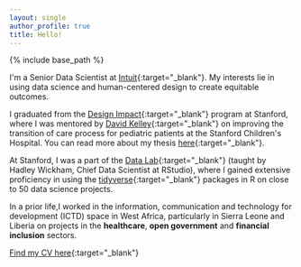 ```yaml
---
layout: single
author_profile: true
title: Hello!
---
```


{% include base_path %}

I'm a Senior Data Scientist at [Intuit](https://www.intuit.com//){:target="_blank"}.
My interests lie in using data science and human-centered design to create equitable outcomes.

I graduated from the [Design Impact](http://designimpact.stanford.edu/){:target="_blank"} program at Stanford, where I was mentored by [David Kelley](https://www.ideo.com/people/david-kelley){:target="_blank"} on improving the transition of care process for pediatric patients at the Stanford Children's Hospital. You can read more about my thesis [here](http://www.thekiteproject.info/){:target="_blank"}.

At Stanford, I was a part of the [Data Lab](https://datalab.stanford.edu/){:target="_blank"} (taught by Hadley Wickham, Chief Data Scientist at RStudio), where I gained extensive proficiency in using the [tidyverse](https://www.tidyverse.org/){:target="_blank"} packages in R on close to 50 data science projects.

In a prior life,I worked in the information, communication and technology for development (ICTD) space in West Africa, particularly in Sierra Leone and Liberia on projects in the **healthcare**, **open government** and **financial
inclusion** sectors.

[Find my CV here](/pdfs/CV_Usman_Khaliq.pdf){:target="_blank"}

